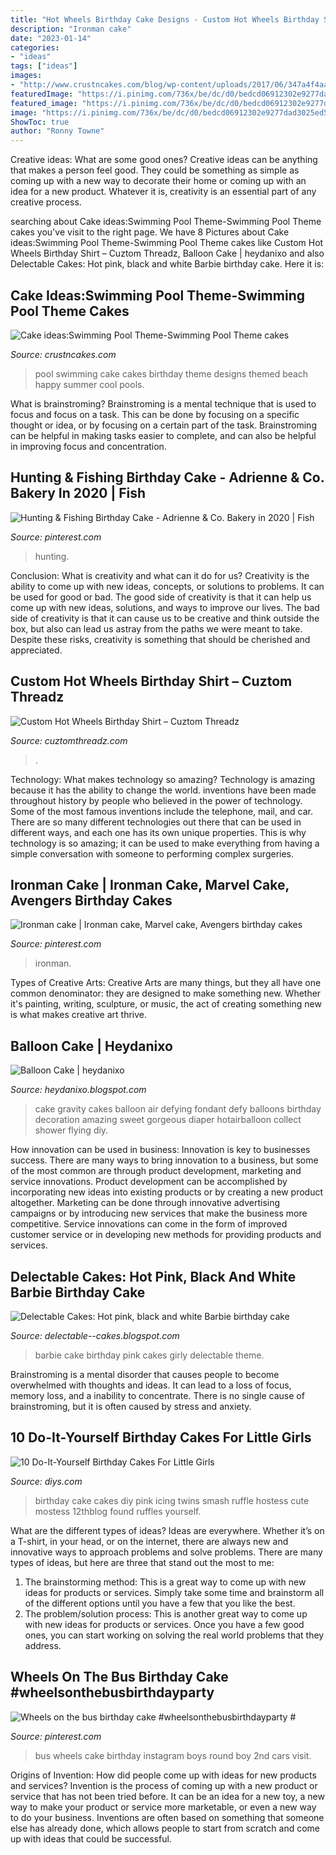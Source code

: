 ```yaml
---
title: "Hot Wheels Birthday Cake Designs - Custom Hot Wheels Birthday Shirt – Cuztom Threadz"
description: "Ironman cake"
date: "2023-01-14"
categories:
- "ideas"
tags: ["ideas"]
images:
- "http://www.crustncakes.com/blog/wp-content/uploads/2017/06/347a4f4aa9ffdea3371bad4fc7d2dacb-1024x768.jpg"
featuredImage: "https://i.pinimg.com/736x/be/dc/d0/bedcd06912302e9277dad3025ed54841.jpg"
featured_image: "https://i.pinimg.com/736x/be/dc/d0/bedcd06912302e9277dad3025ed54841.jpg"
image: "https://i.pinimg.com/736x/be/dc/d0/bedcd06912302e9277dad3025ed54841.jpg"
ShowToc: true
author: "Ronny Towne"
---
```



Creative ideas: What are some good ones?
Creative ideas can be anything that makes a person feel good. They could be something as simple as coming up with a new way to decorate their home or coming up with an idea for a new product. Whatever it is, creativity is an essential part of any creative process.

	

		
searching about Cake ideas:Swimming Pool Theme-Swimming Pool Theme cakes you've visit to the right page. We have 8 Pictures about Cake ideas:Swimming Pool Theme-Swimming Pool Theme cakes like Custom Hot Wheels Birthday Shirt – Cuztom Threadz, Balloon Cake | heydanixo and also Delectable Cakes: Hot pink, black and white Barbie birthday cake. Here it is:
		
    
## Cake Ideas:Swimming Pool Theme-Swimming Pool Theme Cakes

<img loading=lazy src="http://www.crustncakes.com/blog/wp-content/uploads/2017/06/347a4f4aa9ffdea3371bad4fc7d2dacb-1024x768.jpg" onerror="this.onerror=null;this.src='https://tse4.mm.bing.net/th?id=OIP.fZxas85Mjb0QZ1u-D5t1FQHaFj&amp;pid=15.1';" alt="Cake ideas:Swimming Pool Theme-Swimming Pool Theme cakes">

_Source: crustncakes.com_

>pool swimming cake cakes birthday theme designs themed beach happy summer cool pools. 

	

What is brainstroming? Brainstroming is a mental technique that is used to focus and focus on a task. This can be done by focusing on a specific thought or idea, or by focusing on a certain part of the task. Brainstroming can be helpful in making tasks easier to complete, and can also be helpful in improving focus and concentration.

    
## Hunting &amp; Fishing Birthday Cake - Adrienne &amp; Co. Bakery In 2020 | Fish

<img loading=lazy src="https://i.pinimg.com/736x/d3/23/68/d32368ae48c155d349e041ab9aefea07.jpg" onerror="this.onerror=null;this.src='https://tse3.mm.bing.net/th?id=OIP.sapDwG2rBLVXZ297m4jq7AHaJ3&amp;pid=15.1';" alt="Hunting &amp; Fishing Birthday Cake - Adrienne &amp; Co. Bakery in 2020 | Fish">

_Source: pinterest.com_

>hunting. 

	

Conclusion: What is creativity and what can it do for us?
Creativity is the ability to come up with new ideas, concepts, or solutions to problems. It can be used for good or bad. The good side of creativity is that it can help us come up with new ideas, solutions, and ways to improve our lives. The bad side of creativity is that it can cause us to be creative and think outside the box, but also can lead us astray from the paths we were meant to take. Despite these risks, creativity is something that should be cherished and appreciated.

    
## Custom Hot Wheels Birthday Shirt – Cuztom Threadz

<img loading=lazy src="https://cdn.shopify.com/s/files/1/0031/6394/7121/products/Hot_Wheels-youth-black_1200x1200.jpg?v=1565804626" onerror="this.onerror=null;this.src='https://tse2.mm.bing.net/th?id=OIP.E2iyFnvsK-ZoVvBZj7elJAHaHa&amp;pid=15.1';" alt="Custom Hot Wheels Birthday Shirt – Cuztom Threadz">

_Source: cuztomthreadz.com_

>. 

	

Technology: What makes technology so amazing?
Technology is amazing because it has the ability to change the world. inventions have been made throughout history by people who believed in the power of technology. Some of the most famous inventions include the telephone, mail, and car. There are so many different technologies out there that can be used in different ways, and each one has its own unique properties. This is why technology is so amazing; it can be used to make everything from having a simple conversation with someone to performing complex surgeries.

    
## Ironman Cake | Ironman Cake, Marvel Cake, Avengers Birthday Cakes

<img loading=lazy src="https://i.pinimg.com/736x/be/dc/d0/bedcd06912302e9277dad3025ed54841.jpg" onerror="this.onerror=null;this.src='https://tse2.mm.bing.net/th?id=OIP.gnDHDrpMsuIDJX9XGnXOWgHaHa&amp;pid=15.1';" alt="Ironman cake | Ironman cake, Marvel cake, Avengers birthday cakes">

_Source: pinterest.com_

>ironman. 

	

Types of Creative Arts:
Creative Arts are many things, but they all have one common denominator: they are designed to make something new. Whether it's painting, writing, sculpture, or music, the act of creating something new is what makes creative art thrive.

    
## Balloon Cake | Heydanixo

<img loading=lazy src="http://3.bp.blogspot.com/-DqsoEH9GRT4/T1EgHLY9g0I/AAAAAAAABKI/3Ob8vjBIexo/s1600/hotairballooncake-001.jpg" onerror="this.onerror=null;this.src='https://tse4.mm.bing.net/th?id=OIP.loG73Y2RcAtA35YqWgVowAHaLG&amp;pid=15.1';" alt="Balloon Cake | heydanixo">

_Source: heydanixo.blogspot.com_

>cake gravity cakes balloon air defying fondant defy balloons birthday decoration amazing sweet gorgeous diaper hotairballoon collect shower flying diy. 

	

How innovation can be used in business:
Innovation is key to businesses success. There are many ways to bring innovation to a business, but some of the most common are through product development, marketing and service innovations. Product development can be accomplished by incorporating new ideas into existing products or by creating a new product altogether. Marketing can be done through innovative advertising campaigns or by introducing new services that make the business more competitive. Service innovations can come in the form of improved customer service or in developing new methods for providing products and services.

    
## Delectable Cakes: Hot Pink, Black And White Barbie Birthday Cake

<img loading=lazy src="http://2.bp.blogspot.com/-9sBwVLgXuBs/UY7nPr2EM7I/AAAAAAAACGc/1JYiQNA0PXw/s640/DSC07635.JPG" onerror="this.onerror=null;this.src='https://tse2.mm.bing.net/th?id=OIP.N6AuvVtNvtqkdMXhZtiBJwAAAA&amp;pid=15.1';" alt="Delectable Cakes: Hot pink, black and white Barbie birthday cake">

_Source: delectable--cakes.blogspot.com_

>barbie cake birthday pink cakes girly delectable theme. 

	

Brainstroming is a mental disorder that causes people to become overwhelmed with thoughts and ideas. It can lead to a loss of focus, memory loss, and a inability to concentrate. There is no single cause of brainstroming, but it is often caused by stress and anxiety.

    
## 10 Do-It-Yourself Birthday Cakes For Little Girls

<img loading=lazy src="http://cdn.diys.com/wp-content/uploads/2015/06/pink-ruffle-smash-cake.jpg" onerror="this.onerror=null;this.src='https://tse2.mm.bing.net/th?id=OIP.ZwIkIE9R1iunX9sT2w4YOgHaLH&amp;pid=15.1';" alt="10 Do-It-Yourself Birthday Cakes For Little Girls">

_Source: diys.com_

>birthday cake cakes diy pink icing twins smash ruffle hostess cute mostess 12thblog found ruffles yourself. 

	

What are the different types of ideas?
Ideas are everywhere. Whether it’s on a T-shirt, in your head, or on the internet, there are always new and innovative ways to approach problems and solve problems. 
There are many types of ideas, but here are three that stand out the most to me: 
1. The brainstorming method: This is a great way to come up with new ideas for products or services. Simply take some time and brainstorm all of the different options until you have a few that you like the best.
2. The problem/solution process: This is another great way to come up with new ideas for products or services. Once you have a few good ones, you can start working on solving the real world problems that they address. 

    
## Wheels On The Bus Birthday Cake #wheelsonthebusbirthdayparty #

<img loading=lazy src="https://i.pinimg.com/736x/42/9b/fa/429bfa8ad971098b11ae77cb61a622b0.jpg" onerror="this.onerror=null;this.src='https://tse2.mm.bing.net/th?id=OIP.jRGRfpyydz7gs_DRQeF2LAHaHa&amp;pid=15.1';" alt="Wheels on the bus birthday cake #wheelsonthebusbirthdayparty #">

_Source: pinterest.com_

>bus wheels cake birthday instagram boys round boy 2nd cars visit. 

	

Origins of Invention: How did people come up with ideas for new products and services?
Invention is the process of coming up with a new product or service that has not been tried before. It can be an idea for a new toy, a new way to make your product or service more marketable, or even a new way to do your business. Inventions are often based on something that someone else has already done, which allows people to start from scratch and come up with ideas that could be successful.

